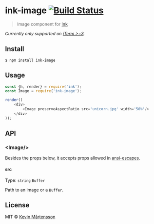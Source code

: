 # ink-image [![Build Status](https://travis-ci.org/kevva/ink-image.svg?branch=master)](https://travis-ci.org/kevva/ink-image)

> Image component for [Ink](https://github.com/vadimdemedes/ink)

*Currently only supported on [iTerm >=3](https://www.iterm2.com/downloads.html).*


## Install

```
$ npm install ink-image
```


## Usage

```js
const {h, render} = require('ink');
const Image = require('ink-image');

render((
	<div>
		<Image preserveAspectRatio src='unicorn.jpg' width='50%'/>
	</div>
));
```


## API

### &lt;Image/&gt;

Besides the props below, it accepts props allowed in [ansi-escapes](https://github.com/sindresorhus/ansi-escapes#options).

#### src

Type: `string` `Buffer`

Path to an image or a `Buffer`.


## License

MIT © [Kevin Mårtensson](https://github.com/kevva)
